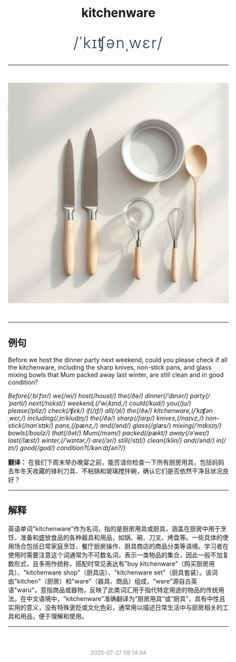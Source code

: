 <div align="center">

# kitchenware

<div style="margin: 30px 0;">
<h1 style="font-size: 2.5em; font-weight: 300; letter-spacing: 2px; margin: 0; color: #2c3e50;">
/ˈkɪʧənˌwɛr/
</h1>
</div>

</div>

---

<div align="center" style="margin: 40px 0;">

![kitchenware](images/kitchenware.png)

</div>

---

## 例句

Before we host the dinner party next weekend, could you please check if all the kitchenware, including the sharp knives, non-stick pans, and glass mixing bowls that Mum packed away last winter, are still clean and in good condition?

*Before(/ˌbiˈfɔr/) we(/wi/) host(/hoʊst/) the(/ðə/) dinner(/ˈdɪnər/) party(/ˈpɑrti/) next(/nɛkst/) weekend,(/ˈwiˌkɪnd,/) could(/kʊd/) you(/ju/) please(/pliz/) check(/ʧɛk/) if(/ɪf/) all(/ɔl/) the(/ðə/) kitchenware,(/ˈkɪʧənˌwɛr,/) including(/ˌɪnˈkludɪŋ/) the(/ðə/) sharp(/ʃɑrp/) knives,(/naɪvz,/) non-stick(/nɑnˈstɪk/) pans,(/pænz,/) and(/ənd/) glass(/glæs/) mixing(/ˈmɪksɪŋ/) bowls(/boʊlz/) that(/ðət/) Mum(/məm/) packed(/pækt/) away(/əˈweɪ/) last(/læst/) winter,(/ˈwɪntər,/) are(/ər/) still(/stɪl/) clean(/klin/) and(/ənd/) in(/ɪn/) good(/gʊd/) condition?(/kənˈdɪʃən?/)*

**翻译：** 在我们下周末举办晚宴之前，能否请你检查一下所有厨房用具，包括妈妈去年冬天收藏的锋利刀具、不粘锅和玻璃搅拌碗，确认它们是否依然干净且状况良好？

---

## 解释

英语单词"kitchenware"作为名词，指的是厨房用具或厨具，涵盖在厨房中用于烹饪、准备和盛放食品的各种器具和用品，如锅、碗、刀叉、烤盘等。一些具体的使用场合包括日常家庭烹饪、餐厅厨房操作、厨具商店的商品分类等语境。学习者在使用时需要注意这个词通常为不可数名词，表示一类物品的集合，因此一般不加复数形式，且多用作统称，搭配时常见表达有"buy kitchenware"（购买厨房用具）、"kitchenware shop"（厨具店）、"kitchenware set"（厨具套装）。该词由"kitchen"（厨房）和"ware"（器具、商品）组成，"ware"源自古英语"waru"，意指商品或器物，反映了此类词汇用于指代特定用途的物品的传统用法。在中文语境中，"kitchenware"准确翻译为“厨房用具”或“厨具”，具有中性且实用的意义，没有特殊褒贬或文化色彩，通常用以描述日常生活中与厨房相关的工具和用品，便于理解和使用。


---

<div align="center" style="margin-top: 50px;">
<small style="color: #999; font-size: 0.9em;">2025-07-27 09:14:04</small>
</div>
